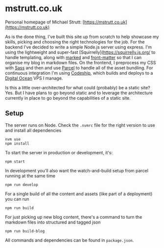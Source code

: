 # mstrutt.co.uk

Personal homepage of Michael Strutt: [https://mstrutt.co.uk](https://mstrutt.co.uk)

As is the done thing, I've built this site up from scratch to help showcase my skills, picking and choosing the right technologies for the job. For the backend I've decided to write a simple Node.js server using express. I'm using the lightweight and super-fast [Squirrelly](https://squirrelly.js.org/ to handle templating, along with [marked](https://marked.js.org) and [front-matter](https://github.com/jxson/front-matter) so that I can organise my blog in markdown files. On the frontend, I preprocess my CSS with [Sass](http://sass-lang.com/) and then and use [Parcel](https://parceljs.org/) to handle all of the asset bundling. For continuous integration I'm using [Codeship](https://codeship.com), which builds and deploys to a [Digital Ocean](https://www.digitalocean.com/?refcode=49bd26b41a79) VPS I manage.

Is this a little over-architected for what could (probably) be a static site? Yes. But I have plans to go beyond static and to leverage the architecture currently in place to go beyond the capabilities of a static site.

## Setup

The server runs on Node. Check the `.nvmrc` file for the right version to use and install all dependencies

```
nvm use
npm install
```

To start the server in production or development, it's:

```
npm start
```

In development you'll also want the watch-and-build setup from parcel running at the same time

```
npm run develop
```

For a single build of all the content and assets (like part of a deployment) you can run

```
npm run build
```

For just picking up new blog content, there's a command to turn the markdown files into structured and tagged json

```
npm run build-blog
```

All commands and dependencies can be found in `package.json`.
